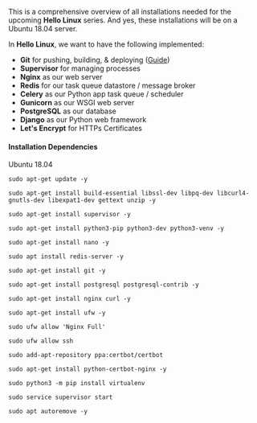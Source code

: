 This is a comprehensive overview of all installations needed for the upcoming __Hello Linux__ series. And yes, these installations will be on a Ubuntu 18.04 server. 

In __Hello Linux__, we want to have the following implemented:

- __Git__ for pushing, building, & deploying ([Guide](https://www.codingforentrepreneurs.com/blog/git-push-local-code-to-live-linux-server/))
- __Supervisor__ for managing processes
- __Nginx__ as our web server
- __Redis__ for our task queue datastore / message broker
- __Celery__ as our Python app task queue / scheduler
- __Gunicorn__ as our WSGI web server
- __PostgreSQL__ as our database
- __Django__ as our Python web framework
- __Let's Encrypt__ for HTTPs Certificates



#### Installation Dependencies
Ubuntu 18.04
```
sudo apt-get update -y

sudo apt-get install build-essential libssl-dev libpq-dev libcurl4-gnutls-dev libexpat1-dev gettext unzip -y

sudo apt-get install supervisor -y 

sudo apt-get install python3-pip python3-dev python3-venv -y

sudo apt-get install nano -y

sudo apt install redis-server -y

sudo apt-get install git -y 

sudo apt-get install postgresql postgresql-contrib -y

sudo apt-get install nginx curl -y

sudo apt-get install ufw -y

sudo ufw allow 'Nginx Full'

sudo ufw allow ssh

sudo add-apt-repository ppa:certbot/certbot

sudo apt-get install python-certbot-nginx -y

sudo python3 -m pip install virtualenv

sudo service supervisor start

sudo apt autoremove -y
```